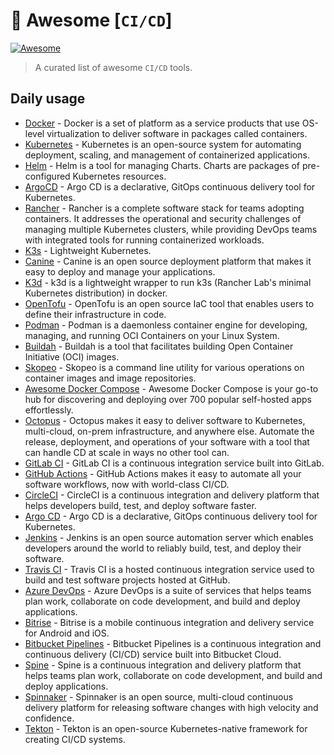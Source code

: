 # 🚀 Awesome [`CI/CD`]

[![Awesome](https://awesome.re/badge.svg)](https://awesome.re)

> A curated list of awesome `CI/CD` tools.

## Daily usage

- [Docker](https://www.docker.com/) - Docker is a set of platform as a service products that use OS-level virtualization to deliver software in packages called containers.
- [Kubernetes](https://kubernetes.io/) - Kubernetes is an open-source system for automating deployment, scaling, and management of containerized applications.
- [Helm](https://helm.sh/) - Helm is a tool for managing Charts. Charts are packages of pre-configured Kubernetes resources.
- [ArgoCD](https://argoproj.github.io/cd/) - Argo CD is a declarative, GitOps continuous delivery tool for Kubernetes.
- [Rancher](https://rancher.com/) - Rancher is a complete software stack for teams adopting containers. It addresses the operational and security challenges of managing multiple Kubernetes clusters, while providing DevOps teams with integrated tools for running containerized workloads.
- [K3s](https://k3s.io/) - Lightweight Kubernetes.
- [Canine](https://canine.sh/) - Canine is an open source deployment platform that makes it easy to deploy and manage your applications.
- [K3d](https://k3d.io/) - k3d is a lightweight wrapper to run k3s (Rancher Lab's minimal Kubernetes distribution) in docker.
- [OpenTofu](https://opentofu.org/) - OpenTofu is an open source IaC tool that enables users to define their infrastructure in code.
- [Podman](https://podman.io/) - Podman is a daemonless container engine for developing, managing, and running OCI Containers on your Linux System.
- [Buildah](https://buildah.io/) - Buildah is a tool that facilitates building Open Container Initiative (OCI) images.
- [Skopeo](https://github.com/containers/skopeo) - Skopeo is a command line utility for various operations on container images and image repositories.
- [Awesome Docker Compose](https://awesome-docker-compose.com/apps) - Awesome Docker Compose is your go-to hub for discovering and deploying over 700 popular self-hosted apps effortlessly.
- [Octopus](https://octopus.com/) - Octopus makes it easy to deliver software to Kubernetes, multi-cloud, on-prem infrastructure, and anywhere else. Automate the release, deployment, and operations of your software with a tool that can handle CD at scale in ways no other tool can.
- [GitLab CI](https://docs.gitlab.com/ci/) - GitLab CI is a continuous integration service built into GitLab.
- [GitHub Actions](https://github.com/features/actions) - GitHub Actions makes it easy to automate all your software workflows, now with world-class CI/CD.
- [CircleCI](https://circleci.com/) - CircleCI is a continuous integration and delivery platform that helps developers build, test, and deploy software faster.
- [Argo CD](https://argo-cd.readthedocs.io/) - Argo CD is a declarative, GitOps continuous delivery tool for Kubernetes.
- [Jenkins](https://www.jenkins.io/) - Jenkins is an open source automation server which enables developers around the world to reliably build, test, and deploy their software.
- [Travis CI](https://travis-ci.org/) - Travis CI is a hosted continuous integration service used to build and test software projects hosted at GitHub.
- [Azure DevOps](https://azure.microsoft.com/en-us/services/devops/) - Azure DevOps is a suite of services that helps teams plan work, collaborate on code development, and build and deploy applications.
- [Bitrise](https://www.bitrise.io/) - Bitrise is a mobile continuous integration and delivery service for Android and iOS.
- [Bitbucket Pipelines](https://bitbucket.org/product/features/pipelines) - Bitbucket Pipelines is a continuous integration and continuous delivery (CI/CD) service built into Bitbucket Cloud.
- [Spine](https://spine.io/) - Spine is a continuous integration and delivery platform that helps teams plan work, collaborate on code development, and build and deploy applications.
- [Spinnaker](https://spinnaker.io/) - Spinnaker is an open source, multi-cloud continuous delivery platform for releasing software changes with high velocity and confidence.
- [Tekton](https://tekton.dev/) - Tekton is an open-source Kubernetes-native framework for creating CI/CD systems.

